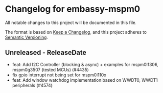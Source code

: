 # Changelog for embassy-mspm0

All notable changes to this project will be documented in this file.

The format is based on [Keep a Changelog](https://keepachangelog.com/en/1.0.0/),
and this project adheres to [Semantic Versioning](https://semver.org/spec/v2.0.0.html).

## Unreleased - ReleaseDate

- feat: Add I2C Controller (blocking & async) + examples for mspm0l1306, mspm0g3507 (tested MCUs) (#4435)
- fix gpio interrupt not being set for mspm0l110x
- feat: Add window watchdog implementation based on WWDT0, WWDT1 peripherals (#4574)
